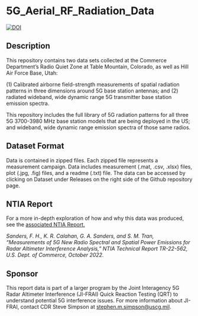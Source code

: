 # 5G_Aerial_RF_Radiation_Data
[![DOI](https://zenodo.org/badge/540043368.svg)](https://zenodo.org/badge/latestdoi/540043368)

## Description

This repository contains two data sets collected at the Commerce Department’s Radio Quiet Zone at Table Mountain, Colorado, as well as Hill Air Force Base, Utah: 

(1) Calibrated airborne field-strength measurements of spatial radiation patterns in three dimensions around 5G base station antennas; and 
(2) radiated wideband, wide dynamic range 5G transmitter base station emission spectra. 

This repository includes the full library of 5G radiation patterns for all three 5G 3700-3980 MHz base station models that are being deployed in the US; and wideband, wide dynamic range emission spectra of those same radios.

## Dataset Format

Data is contained in zipped files. Each zipped file represents a measurement campaign. Data includes measurement (.mat, .csv, .xlsx) files, plot (.jpg, .fig) files, and a readme (.txt) file. The data can be accessed by clicking on Dataset under Releases on the right side of the Github repository page.

## NTIA Report

For a more in-depth exploration of how and why this data was produced, see the [associated NTIA Report.](https://its.ntia.gov/publications/3289.aspx)

_Sanders, F. H., K. R. Calahan, G. A. Sanders, and S. M. Tran, “Measurements of 5G New Radio Spectral and Spatial Power Emissions for Radar Altimeter Interference Analysis,” NTIA Technical Report TR-22-562, U.S. Dept. of Commerce, October 2022._

## Sponsor

This report data is part of a larger program by the Joint Interagency 5G Radar Altimeter Interference (JI-FRAI) Quick Reaction Testing (QRT) to understand potential 5G interference issues. For more information about JI-FRAI, contact CDR Steve Simpson at stephen.m.simpson@uscg.mil.
